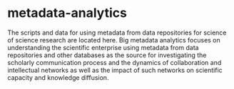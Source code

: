 # metadata-analytics
The scripts and data for using metadata from data repositories for science of science research are located here. Big metadata analytics focuses on understanding the scientific enterprise using metadata from data repositories and other databases as the source for investigating the scholarly communication process and the dynamics of collaboration and intellectual networks as well as the impact of such networks on scientific capacity and knowledge diffusion.
